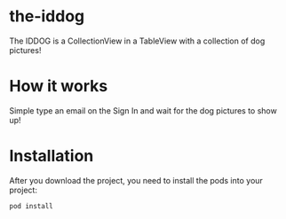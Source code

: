 # the-iddog
The IDDOG is a CollectionView in a TableView with a collection of dog pictures! 

# How it works

Simple type an email on the Sign In and wait for the dog pictures to show up!

# Installation

After you download the project, you need to install the pods into your project:

`pod install`
